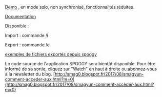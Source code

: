 [Demo](http://spoggy0.firebaseapp.com) , en mode solo, non synchronisé, fonctionnalités réduites.

[Documentation](http://smag0.blogspot.fr/2017/11/avec-spoggy-prenez-des-notes-et.html)

Disponible : 

Import : commande /i

Export : commande /e

[exemples de fichiers exportés depuis spoggy](https://github.com/scenaristeur/smag0-connaissance/tree/master/meet-up_conf)


Le code source de l'application SPOGGY sera bientôt disponible. 
Pour être informé de sa sortie,
cliquez sur "Watch" en haut à droite
ou abonnez-vous à la newsletter du blog. [http://smag0.blogspot.fr/2017/08/smagyun-comment-acceder-aux.html?m=0](http://smag0.blogspot.fr/2017/08/smagyun-comment-acceder-aux.html?m=0)
